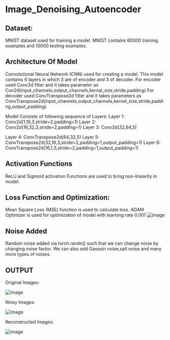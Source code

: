 # Image_Denoising_Autoencoder

## Dataset:
MNIST dataset used for training a model. 
MNIST contains 60000 training examples and 10000 testing examples.

## Architecture Of Model

Convolutional Neural Network (CNN) used for creating a model. This model contains 6 layers in which 3 are of encoder and 3 of decoder.
For encoder used Conv2d filter and it takes parameter as Con2d(input_channels,output_channels,kernal_size,stride,padding)
For decoder used ConvTranspose2d  filter and it takes parameters as ConvTranspose2d(input_channels,output_channels,kernel_size,stride,padding,output_padding)
 
Model Consists of following sequence of Layers:
Layer 1: Conv2d(1,16,3,stride=2,padding=1)
Layer 2: Conv2d(16,32,3,stride=2,padding=1)
Layer 3: Conv2d(32,64,5)

Layer 4: ConvTranspose2d(64,32,5)
Layer 5: ConvTranspose2d(32,16,3,stride=2,padding=1,output_padding=1)
Layer 6: ConvTranspose2d(16,1,3,stride=2,padding=1,output_padding=1)
## Activation Functions
ReLU and Sigmoid activation Functions are used to bring non-linearity in model.

## Loss Function and Optimization:
Mean Square Loss (MSE) function is used to calculate loss. 
ADAM Optimizer is used for optimization of model with learning rate 0.001
![image](https://user-images.githubusercontent.com/87741857/136992098-834deea5-3c69-4701-86b1-ed12a16d72e7.png)


## Noise Added
Random noise added via torch.randn() such that we can change noise by changing noise factor. We can also add Gaussin noise,salt noise and many more types of noises.

## OUTPUT
Original Images:

![image](https://user-images.githubusercontent.com/87741857/136761753-307ad2ca-d346-4bb9-8574-a19d193103df.png)


Noisy Images:

![image](https://user-images.githubusercontent.com/87741857/136761600-3dc5d7f7-d0f0-4f1a-8509-8df03ba72a6b.png)


Reconstructed Images:

![image](https://user-images.githubusercontent.com/87741857/136761853-a323de91-977c-4188-8685-84d507b72084.png)





